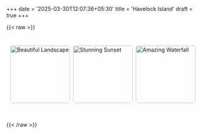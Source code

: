 +++
date = '2025-03-30T12:07:36+05:30'
title = 'Havelock Island'
draft = true
+++

{{< raw >}}
<div class="gallery-container">
    <div class="gallery-grid">
        <img src="/images/01-02-2025.jpeg" alt="Beautiful Landscape">
        <img src="/images/01-02-2025.jpeg" alt="Stunning Sunset">
        <img src="/images/02-02-2025.jpeg" alt="Amazing Waterfall">
        <img src="/images/02-02-2025.jpeg" alt="Hidden Image 1" class="hidden-img">
        <img src="/images/01-02-2025.jpeg" alt="Hidden Image 2" class="hidden-img">
        <div class="extra-images"></div>
    </div>
</div>

<div id="lightbox" class="lightbox hidden">
    <span class="close-btn">&times;</span>
    <div class="lightbox-content">
        <div class="lightbox-img-container">
            <img id="lightbox-img" src="" alt="Preview">
        </div>
        <div class="lightbox-description" id="img-description"></div>
    </div>
    <div class="lightbox-thumbs" id="thumbnail-container"></div>
    <button class="nav-btn prev-btn" id="prev-btn">&#10094;</button>
    <button class="nav-btn next-btn" id="next-btn">&#10095;</button>
</div>

<style>
/* Gallery */
.gallery-container {
    max-width: 800px;
    margin: 30px auto;
    padding: 10px;
}
.gallery-grid {
    display: grid;
    grid-template-columns: repeat(3, 1fr);
    gap: 8px;
}
.gallery-grid img {
    width: 100%;
    height: 150px;
    object-fit: cover;
    border-radius: 5px;
    cursor: pointer;
}
.hidden-img {
    display: none;
}
.extra-images {
    display: flex;
    align-items: center;
    justify-content: center;
    background-color: #000;
    color: #fff;
    font-size: 18px;
    cursor: pointer;
    border-radius: 5px;
}

/* Lightbox */
.lightbox {
    position: fixed;
    top: 0;
    left: 0;
    width: 100%;
    height: 100%;
    background: rgba(0, 0, 0, 0.9);
    z-index: 1000;
    display: flex;
    flex-direction: column;
    align-items: center;
    justify-content: center;
}
.lightbox.hidden { display: none; }
.lightbox-content {
    display: flex;
    max-width: 90%;
    max-height: 80%;
    background: #fff;
    border-radius: 8px;
    overflow: hidden;
}
.lightbox-img-container {
    flex: 3;
    display: flex;
    align-items: center;
    justify-content: center;
    background-color: #000;
}
#lightbox-img {
    max-width: 100%;
    max-height: 100%;
    cursor: zoom-in;
    transition: transform 0.2s;
}
.lightbox-description {
    flex: 1;
    padding: 20px;
    background-color: #f4f4f4;
}

/* Navigation */
.lightbox-thumbs {
    display: flex;
    gap: 5px;
    margin-top: 10px;
}
.thumb-img {
    width: 60px;
    height: 40px;
    object-fit: cover;
    cursor: pointer;
    border: 2px solid transparent;
    border-radius: 4px;
}
.thumb-img.active { border-color: #fff; }
.nav-btn {
    position: absolute;
    top: 50%;
    background: none;
    color: #fff;
    border: none;
    cursor: pointer;
    font-size: 30px;
    padding: 10px;
}
.prev-btn { left: 10px; }
.next-btn { right: 10px; }
.close-btn {
    position: absolute;
    top: 10px;
    right: 20px;
    font-size: 30px;
    color: #fff;
    cursor: pointer;
}
</style>

<script>
// DOM elements
const galleryGrid = document.querySelector(".gallery-grid");
const extraImagesEl = document.querySelector(".extra-images");
const lightbox = document.getElementById("lightbox");
const lightboxImg = document.getElementById("lightbox-img");
const description = document.getElementById("img-description");
const thumbContainer = document.getElementById("thumbnail-container");
const prevBtn = document.getElementById("prev-btn");
const nextBtn = document.getElementById("next-btn");
const closeBtn = document.querySelector(".close-btn");
let currentIndex = 0;
let images = [];

// Initialize gallery
function init() {
    // Get all images (including hidden ones)
    const allImages = galleryGrid.querySelectorAll("img");
    
    // Extract image data
    images = Array.from(allImages).map(img => ({
        src: img.src,
        description: img.alt
    }));
    
    // Set up gallery display based on number of images
    if (images.length > 3) {
        // Show only first 3 images, hide the rest
        allImages.forEach((img, i) => {
            if (i >= 3) {
                img.classList.add("hidden-img");
            } else {
                img.classList.remove("hidden-img");
            }
        });
        
        // Show extra images count
        const extraCount = images.length - 3;
        extraImagesEl.textContent = "+" + extraCount;
        extraImagesEl.style.display = "flex";
    } else {
        // Show all images (3 or fewer)
        allImages.forEach(img => img.classList.remove("hidden-img"));
        // Hide the extra images indicator
        extraImagesEl.style.display = "none";
    }
    
    // Add click handlers for visible gallery images
    allImages.forEach((img, index) => {
        img.addEventListener("click", () => openLightbox(index));
    });
    
    // Add click handler for "more images" element
    extraImagesEl.addEventListener("click", () => openLightbox(3));
    
    // Add navigation handlers
    prevBtn.addEventListener("click", () => navigate(-1));
    nextBtn.addEventListener("click", () => navigate(1));
    closeBtn.addEventListener("click", closeLightbox);
    lightboxImg.addEventListener("click", toggleZoom);
    
    // Create thumbnails
    createThumbnails();
}

function openLightbox(index) {
    currentIndex = index;
    updateLightbox();
    lightbox.classList.remove("hidden");
    document.addEventListener("keydown", handleKeyPress);
}

function updateLightbox() {
    lightboxImg.src = images[currentIndex].src;
    description.textContent = images[currentIndex].description;
    
    // Update active thumbnail
    document.querySelectorAll(".thumb-img").forEach((thumb, i) => {
        thumb.classList.toggle("active", i === currentIndex);
    });
}

function createThumbnails() {
    thumbContainer.innerHTML = "";
    images.forEach((img, i) => {
        const thumb = document.createElement("img");
        thumb.src = img.src;
        thumb.className = "thumb-img" + (i === currentIndex ? " active" : "");
        thumb.addEventListener("click", () => openLightbox(i));
        thumbContainer.appendChild(thumb);
    });
}

function navigate(direction) {
    currentIndex = (currentIndex + direction + images.length) % images.length;
    updateLightbox();
}

function closeLightbox() {
    lightbox.classList.add("hidden");
    lightboxImg.style.transform = "scale(1)";
    document.removeEventListener("keydown", handleKeyPress);
}

function toggleZoom() {
    lightboxImg.style.transform = lightboxImg.style.transform === "scale(1.5)" ? "scale(1)" : "scale(1.5)";
}

function handleKeyPress(e) {
    if (e.key === "Escape") closeLightbox();
    else if (e.key === "ArrowLeft") navigate(-1);
    else if (e.key === "ArrowRight") navigate(1);
}

// Initialize the gallery when DOM is ready
document.addEventListener("DOMContentLoaded", init);
</script>
{{< /raw >}}